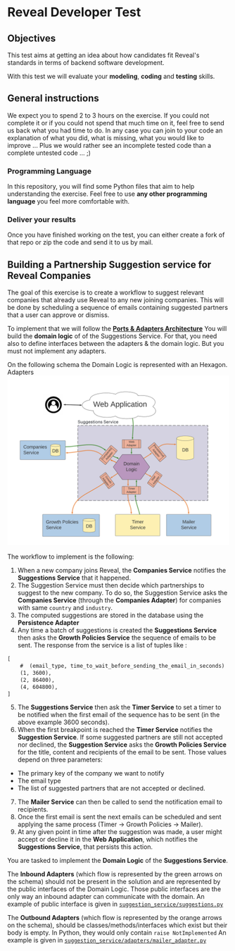 # Reveal Developer Test


## Objectives

This test aims at getting an idea about how candidates fit Reveal's standards in terms of backend software development.

With this test we will evaluate your **modeling**, **coding** and **testing** skills.


## General instructions

We expect you to spend 2 to 3 hours on the exercise.
If you could not complete it or if you could not spend that much time on it, 
feel free to send us back what you had time to do. In any case you can join to your code
an explanation of what you did, what is missing, what you would like to improve ...
Plus we would rather see an incomplete tested code than a complete untested code ... ;)

### Programming Language

In this repository, you will find some Python files that aim to help understanding the exercise.
Feel free to use **any other programming language** you feel more comfortable with.


### Deliver your results

Once you have finished working on the test, you can either create a fork of that repo 
or zip the code and send it to us by mail.


## Building a Partnership Suggestion service for Reveal Companies


The goal of this exercise is to create a workflow to suggest relevant companies that already use Reveal to any new joining companies.
This will be done by scheduling a sequence of emails containing suggested partners that a user can approve or dismiss.

To implement that we will follow the **[Ports & Adapters Architecture](https://medium.com/idealo-tech-blog/hexagonal-ports-adapters-architecture-e3617bcf00a0)**
You will build the **domain logic** of of the Suggestions Service.
For that, you need also to define interfaces between the adapters & the domain logic.
But you must not implement any adapters.

On the following schema the Domain Logic is represented with an Hexagon.
Adapters 
![Schema](problem_schema.png)


The workflow to implement is the following:
1. When a new company joins Reveal, the **Companies Service** notifies the **Suggestions Service** that it happened. 
2. The Suggestion Service must then decide which partnerships to suggest to the new company.
To do so, the Suggestion Service asks the **Companies Service** (through the **Companies Adapter**) for companies with same `country` and `industry`.
3. The computed suggestions are stored in the database using the **Persistence Adapter**
4. Any time a batch of suggestions is created the **Suggestions Service** then asks the **Growth Policies Service** the sequence of emails to be sent.
The response from the service is a list of tuples like :
```
[
    #  (email_type, time_to_wait_before_sending_the_email_in_seconds) 
    (1, 3600),
    (2, 86400),
    (4, 604800),
]
```
5. The **Suggestions Service** then ask the **Timer Service** to set a timer to be notified when the first email of the sequence
has to be sent (in the above example 3600 seconds).
6. When the first breakpoint is reached the **Timer Service** notifies the **Suggestion Service**.
If some suggested partners are still not accepted nor declined, the **Suggestion Service** asks the **Growth Policies Service**
for the title, content and recipients of the email to be sent. Those values depend on three parameters:
- The primary key of the company we want to notify
- The email type
- The list of suggested partners that are not accepted or declined. 
7. The **Mailer Service** can then be called to send the notification email to recipients.
8. Once the first email is sent the next emails can be scheduled and sent applying the same process 
(Timer -> Growth Policies -> Mailer).
9. At any given point in time after the suggestion was made, a user might accept or decline it in the **Web Application**,
which notifies the **Suggestions Service**, that persists this action.


You are tasked to implement the **Domain Logic** of the **Suggestions Service**.

The **Inbound Adapters** (which flow is represented by the green arrows on the schema) should not be present in the solution 
and are represented by the public interfaces of the Domain Logic.
Those public interfaces are the only way an inbound adapter can communicate with the domain.
An example of public interface is given in [`suggestion_service/suggestions.py`](./suggestion_service/suggestions.py)

The **Outbound Adapters** (which flow is represented by the orange arrows on the schema), should be classes/methods/interfaces which exist but their body is empty. In Python, they would only contain `raise NotImplemented`
An example is given in [`suggestion_service/adapters/mailer_adapter.py`](./suggestion_service/adapters/mailer_adapter.py)
